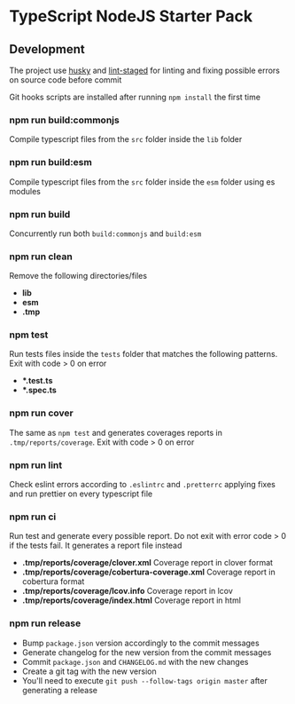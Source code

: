 # TypeScript NodeJS Starter Pack

## Development

The project use [husky](https://github.com/typicode/husky) and
[lint-staged](https://github.com/okonet/lint-staged) for linting and fixing possible errors on
source code before commit

Git hooks scripts are installed after running `npm install` the first time

### npm run build:commonjs

Compile typescript files from the `src` folder inside the `lib` folder

### npm run build:esm

Compile typescript files from the `src` folder inside the `esm` folder using es modules

### npm run build

Concurrently run both `build:commonjs` and `build:esm`

### npm run clean

Remove the following directories/files

- **lib**
- **esm**
- **.tmp**

### npm test

Run tests files inside the `tests` folder that matches the following patterns. Exit with code > 0 on
error

- **\*.test.ts**
- **\*.spec.ts**

### npm run cover

The same as `npm test` and generates coverages reports in `.tmp/reports/coverage`. Exit with code >
0 on error

### npm run lint

Check eslint errors according to `.eslintrc` and `.pretterrc` applying fixes and run prettier on
every typescript file

### npm run ci

Run test and generate every possible report. Do not exit with error code > 0 if the tests fail. It
generates a report file instead

- **.tmp/reports/coverage/clover.xml** Coverage report in clover format
- **.tmp/reports/coverage/cobertura-coverage.xml** Coverage report in cobertura format
- **.tmp/reports/coverage/lcov.info** Coverage report in lcov
- **.tmp/reports/coverage/index.html** Coverage report in html

### npm run release

- Bump `package.json` version accordingly to the commit messages
- Generate changelog for the new version from the commit messages
- Commit `package.json` and `CHANGELOG.md` with the new changes
- Create a git tag with the new version
- You'll need to execute `git push --follow-tags origin master` after generating a release
